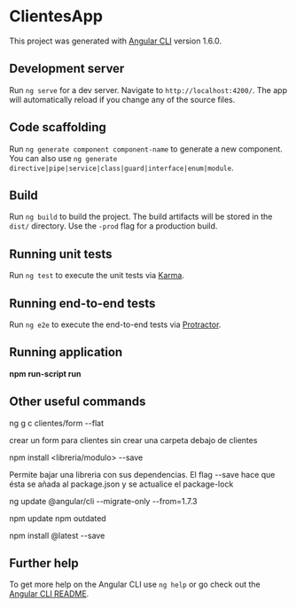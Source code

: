 # ClientesApp

This project was generated with [Angular CLI](https://github.com/angular/angular-cli) version 1.6.0.

## Development server

Run `ng serve` for a dev server. Navigate to `http://localhost:4200/`. The app will automatically reload if you change any of the source files.

## Code scaffolding

Run `ng generate component component-name` to generate a new component. You can also use `ng generate directive|pipe|service|class|guard|interface|enum|module`.

## Build

Run `ng build` to build the project. The build artifacts will be stored in the `dist/` directory. Use the `-prod` flag for a production build.

## Running unit tests

Run `ng test` to execute the unit tests via [Karma](https://karma-runner.github.io).

## Running end-to-end tests

Run `ng e2e` to execute the end-to-end tests via [Protractor](http://www.protractortest.org/).

## Running application

**npm run-script run**

## Other useful commands

ng g c clientes/form --flat

crear un form para clientes sin crear una carpeta debajo de clientes

npm install <libreria/modulo> --save

Permite bajar una libreria con sus dependencias. El flag --save hace que ésta se añada al package.json y se actualice el package-lock

ng update @angular/cli --migrate-only --from=1.7.3

npm update
npm outdated

npm install <library>@latest --save

## Further help

To get more help on the Angular CLI use `ng help` or go check out the [Angular CLI README](https://github.com/angular/angular-cli/blob/master/README.md).



